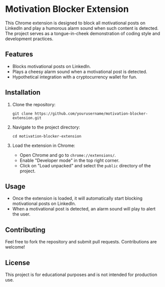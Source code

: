# Motivation Blocker Extension

This Chrome extension is designed to block all motivational posts on LinkedIn and play a humorous alarm sound when such content is detected. The project serves as a tongue-in-cheek demonstration of coding style and development practices.

## Features

- Blocks motivational posts on LinkedIn.
- Plays a cheesy alarm sound when a motivational post is detected.
- Hypothetical integration with a cryptocurrency wallet for fun.

## Installation

1. Clone the repository:
   ```
   git clone https://github.com/yourusername/motivation-blocker-extension.git
   ```

2. Navigate to the project directory:
   ```
   cd motivation-blocker-extension
   ```

3. Load the extension in Chrome:
   - Open Chrome and go to `chrome://extensions/`.
   - Enable "Developer mode" in the top right corner.
   - Click on "Load unpacked" and select the `public` directory of the project.

## Usage

- Once the extension is loaded, it will automatically start blocking motivational posts on LinkedIn.
- When a motivational post is detected, an alarm sound will play to alert the user.

## Contributing

Feel free to fork the repository and submit pull requests. Contributions are welcome!

## License

This project is for educational purposes and is not intended for production use.